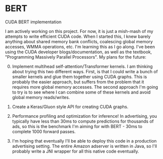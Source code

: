 # BERT
CUDA BERT implementation

I am actively working on this project.  For now, it is just a mish-mash of my attempts to write efficient CUDA code.  When I started this, I knew barely anything about shared memory bank conflicts, coalescing global memory accesses, WMMA operations, etc.  I'm learning this as I go along.  I've been using the CUDA developer blogs/documentation, as well as the textbook, "Programming Massively Parallel Processors".  My plans for the future:

0) Implement multihead self-attention/Transformer kernels.  I am thinking about trying this two different ways.  First, is that I could write a bunch of smaller kernels and glue them together using CUDA graphs.  This is probably the easier approach, but suffers from the problem that it requires more global memory accesses.  The second approach I'm going to try is to see where I can combine some of these kernels and avoid global memory reads/writes.

1) Create a Keras/Gluon style API for creating CUDA graphs.

2) Performance profiling and optimization for inference! In advertising, you typically have less than 30ms to compute predictions for thousands of ads, so this is the benchmark I'm aiming for with BERT - 30ms to complete 1000 forward passes.

3) I'm hoping that eventually I'll be able to deploy this code in a production advertising setting.  The entire Amazon adserver is written in Java, so I'll probably write a JNI wrapper for all this native code eventually.
